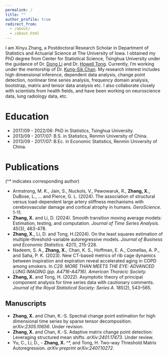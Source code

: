 ```yaml
---
permalink: /
title: ""
author_profile: true
redirect_from: 
  - /about/
  - /about.html
---
```


I am Xinyu Zhang, a Postdoctoral Research Scholar in Department of Statistics and Actuarial Science at The University of Iowa. I obtained my PhD degree from Center for Statistical Science, Tsinghua University under the guidance of Dr. [Dong Li](https://www.stat.tsinghua.edu.cn/teachers/dongli/) and Dr. [Howell Tong](https://scholar.google.com/citations?user=5t5s9yMAAAAJ&hl=zh-CN). Currently, I’m working under the mentorship of Dr. [Kung-Sik Chan](https://scholar.google.com/citations?user=yuqVgEUAAAAJ&hl=zh-CN). My research interest includes high dimensional inference, dependent data analysis, change point detection, nonlinear time series analysis, frequency domain analysis, bootstrap, matrix and tensor data analysis etc. I also collaborate closely with scientists from health fields, and have been working on neuroscience data, lung radiology data, etc.



Education
======
- 2017/09 - 2022/06: PhD in Statistics, Tsinghua University.
- 2013/09 - 2017/07: B.S. in Statistics, Renmin University of China.
- 2013/09 - 2017/07: B.Ec. in Economic Statistics, Renmin University of China.

Publications
======
(^* indicates corresponding author)

- Armstrong, M. K., Jain, S., Nuckols, V., Pewowaruk, R., **Zhang, X.**, DuBose, L., ... and Pierce, G. L. (2024). The association of structural versus load-dependent large artery stiffness mechanisms with cerebrovascular damage and cortical atrophy in humans. *GeroScience.* 1-11.
- **Zhang, X.** and Li, D. (2024). Smooth transition moving average models: Estimation, testing, and computation. *Journal of Time Series Analysis.* 45(3), 463-478.
- **Zhang, X.**, Li, D. and  Tong, H.(2024). On the least squares estimation of multiple-threshold-variable autoregressive models. *Journal of Business and Economic Statistics.* 42(1), 215-228.
- Nadeem, S. A., **Zhang, X.**, Chan, K. S., Hoffman, E. A., Comellas, A. P., and Saha, P. K. (2023). New CT-based metrics of rib cage dynamics between inspiration and expiration reveal accelerated aging in COPD among smokers. In *C29. MORE THAN MEETS THE EYE: ADVANCED LUNG IMAGING (pp. A4716-A4716). American Thoracic Society.*
- **Zhang, X.** and Tong, H. (2022). Asymptotic theory of principal component analysis for time series data with cautionary comments. *Journal of the Royal Statistical Society: Series A.* 185(2), 543–565.

Manuscripts
------
- **Zhang, X.** and  Chan, K.-S. Spectral change point estimation for high dimensional time series by sparse tensor decomposition. *arXiv:2305.10656*. Under revision.
- **Zhang, X.** and  Chan, K.-S. Adaptive matrix change point detection: Leveraging structured mean shifts. 	*arXiv:2401.17473*. Under review.
- Yu, C., Li, D., - **Zhang, X.** ^*, and Tong, H. Two-way Threshold Matrix Autoregression. *arXiv preprint arXiv:2407.10272*.
